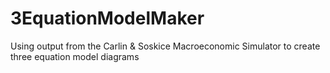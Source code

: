 # 3EquationModelMaker
Using output from the Carlin &amp; Soskice Macroeconomic Simulator to create three equation model diagrams
